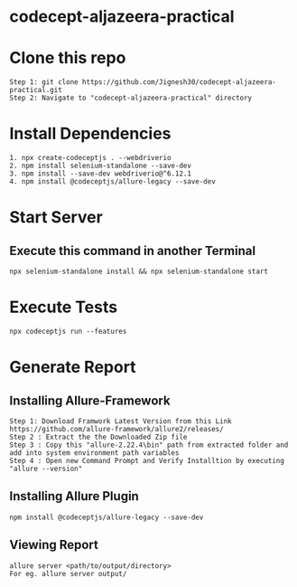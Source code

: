 # codecept-aljazeera-practical

# Clone this repo

```
Step 1: git clone https://github.com/Jignesh30/codecept-aljazeera-practical.git
Step 2: Navigate to "codecept-aljazeera-practical" directory
```

# Install Dependencies

```
1. npx create-codeceptjs . --webdriverio
2. npm install selenium-standalone --save-dev
3. npm install --save-dev webdriverio@^6.12.1
4. npm install @codeceptjs/allure-legacy --save-dev
```

# Start Server 

## Execute this command in another Terminal
``` 
npx selenium-standalone install && npx selenium-standalone start
```

# Execute Tests

```
npx codeceptjs run --features
```

# Generate Report

## Installing Allure-Framework

```
Step 1: Download Framwork Latest Version from this Link https://github.com/allure-framework/allure2/releases/
Step 2 : Extract the the Downloaded Zip file
Step 3 : Copy this "allure-2.22.4\bin" path from extracted folder and add into system environment path variables
Step 4 : Open new Command Prompt and Verify Installtion by executing "allure --version"
```

## Installing Allure Plugin

```
npm install @codeceptjs/allure-legacy --save-dev
```

## Viewing Report

```
allure server <path/to/output/directory>
For eg. allure server output/
```